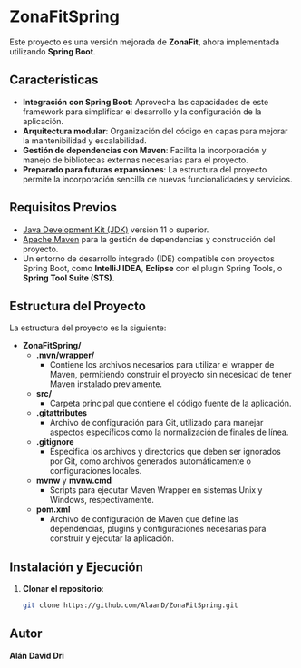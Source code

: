 # ZonaFitSpring

Este proyecto es una versión mejorada de **ZonaFit**, ahora implementada utilizando **Spring Boot**.

## Características

- **Integración con Spring Boot**: Aprovecha las capacidades de este framework para simplificar el desarrollo y la configuración de la aplicación.
- **Arquitectura modular**: Organización del código en capas para mejorar la mantenibilidad y escalabilidad.
- **Gestión de dependencias con Maven**: Facilita la incorporación y manejo de bibliotecas externas necesarias para el proyecto.
- **Preparado para futuras expansiones**: La estructura del proyecto permite la incorporación sencilla de nuevas funcionalidades y servicios.

## Requisitos Previos

- [Java Development Kit (JDK)](https://www.oracle.com/java/technologies/javase-jdk11-downloads.html) versión 11 o superior.
- [Apache Maven](https://maven.apache.org/) para la gestión de dependencias y construcción del proyecto.
- Un entorno de desarrollo integrado (IDE) compatible con proyectos Spring Boot, como **IntelliJ IDEA**, **Eclipse** con el plugin Spring Tools, o **Spring Tool Suite (STS)**.

## Estructura del Proyecto

La estructura del proyecto es la siguiente:

- **ZonaFitSpring/**
  - **.mvn/wrapper/**  
    - Contiene los archivos necesarios para utilizar el wrapper de Maven, permitiendo construir el proyecto sin necesidad de tener Maven instalado previamente.
  - **src/**  
    - Carpeta principal que contiene el código fuente de la aplicación.
  - **.gitattributes**  
    - Archivo de configuración para Git, utilizado para manejar aspectos específicos como la normalización de finales de línea.
  - **.gitignore**  
    - Especifica los archivos y directorios que deben ser ignorados por Git, como archivos generados automáticamente o configuraciones locales.
  - **mvnw** y **mvnw.cmd**  
    - Scripts para ejecutar Maven Wrapper en sistemas Unix y Windows, respectivamente.
  - **pom.xml**  
    - Archivo de configuración de Maven que define las dependencias, plugins y configuraciones necesarias para construir y ejecutar la aplicación.

## Instalación y Ejecución

1. **Clonar el repositorio**:

   ```bash
   git clone https://github.com/AlaanD/ZonaFitSpring.git


## Autor

**Alán David Dri**
